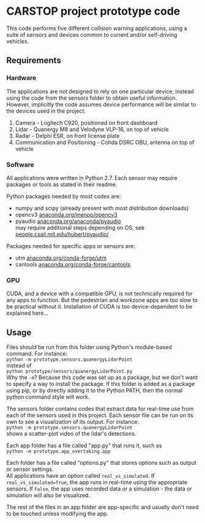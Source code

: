 # CARSTOP project prototype code
This code performs five different collision warning applications, using a suite of sensors and devices common to current and/or self-driving vehicles.

## Requirements
### Hardware
The applications are not designed to rely on one particular device, instead using the code from the sensors folder to obtain useful information. However, implicitly the code assumes device performance will be similar to the devices used in the project.

1. Camera - Logitech C920, positioned on front dashboard
2. Lidar - Quanergy M8 and Velodyne VLP-16, on top of vehicle
3. Radar - Delphi ESR, on front license plate
4. Communication and Positioning - Cohda DSRC OBU, antenna on top of vehicle

### Software
All applications were written in Python 2.7. Each sensor may require packages or tools as stated in their readme.

Python packages needed by most codes are:

+ numpy and scipy (already present with most distribution downloads)
+ opencv3 [anaconda.org/menpo/opencv3](https://anaconda.org/menpo/opencv3)
+ pyaudio [anaconda.org/anaconda/pyaudio](https://anaconda.org/anaconda/pyaudio)  
  may require additional steps depending on OS, see [people.csail.mit.edu/hubert/pyaudio/](https://people.csail.mit.edu/hubert/pyaudio/)

Packages needed for specific apps or sensors are:

+ utm [anaconda.org/conda-forge/utm](https://anaconda.org/conda-forge/utm)
+ cantools [anaconda.org/conda-forge/cantools](https://anaconda.org/conda-forge/cantools)

### GPU
CUDA, and a device with a compatible GPU, is not technically required for any apps to function.
But the pedestrian and workzone apps are too slow to be practical without it.
Installation of CUDA is too device-dependent to be explained here...

## Usage
Files should be run from this folder using Python's module-based command. For instance:  
```python -m prototype.sensors.quanergyLidarPoint```  
instead of  
```python prototype/sensors/quanergyLidarPoint.py```  
Why the `-m`? Because this code was set up as a package, but we don't want to specify a way to install the package. If this folder is added as a package using pip, or by directly adding it to the Python PATH, then the normal python command style will work.

The sensors folder contains codes that extract data for real-time use from each of the sensors used in this project. Each sensor file can be run on its own to see a visualization of its output. For instance:  
```python -m prototype.sensors.quanergyLidarPoint```  
shows a scatter-plot video of the lidar's detections.

Each app folder has a file called "app.py" that runs it, such as  
```python -m prototype.app_overtaking.app```

Each folder has a file called "options.py" that stores options such as output or sensor settings.  
All applications have an option called `real_vs_simulated`.
If `real_vs_simulated=True`, the app runs in real-time using the appropriate sensors.
If `False`, the app uses recorded data or a simulation - the data or simulation will also be visualized.

The rest of the files in an app folder are app-specific and usually don't need to be touched unless modifying the app.
